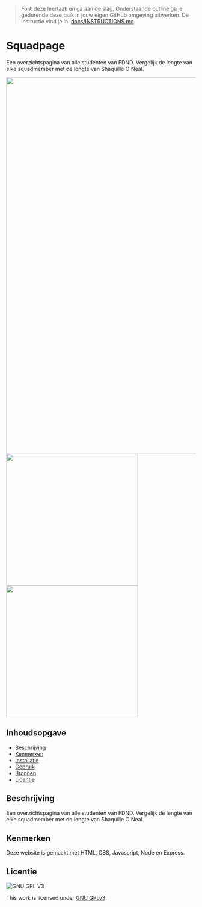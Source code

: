 > _Fork_ deze leertaak en ga aan de slag. Onderstaande outline ga je gedurende deze taak in jouw eigen GitHub omgeving uitwerken. De instructie vind je in: [docs/INSTRUCTIONS.md](docs/INSTRUCTIONS.md)

# Squadpage
<!-- Geef je project een titel en schrijf in één zin wat het is -->
Een overzichtspagina van alle studenten van FDND. Vergelijk de lengte van elke squadmember met de lengte van Shaquille O'Neal.

<img src="https://user-images.githubusercontent.com/106448490/220885323-8eee9b39-c51b-4028-b837-dea0baff4424.png" width="1000">
<img src="https://user-images.githubusercontent.com/106448490/220885338-6a604110-416b-4e41-bc78-5149497a3a20.png" width="350">
<img src="https://user-images.githubusercontent.com/106448490/220885354-03f627a0-9349-4686-89dd-ac3573537b97.png" width="350">


## Inhoudsopgave

  * [Beschrijving](#beschrijving)
  * [Kenmerken](#kenmerken)
  * [Installatie](#installatie)
  * [Gebruik](#gebruik)
  * [Bronnen](#bronnen)
  * [Licentie](#licentie)

## Beschrijving

Een overzichtspagina van alle studenten van FDND. Vergelijk de lengte van elke squadmember met de lengte van Shaquille O'Neal.




<!-- In de Beschrijving staat hoe je project er uit ziet, hoe het werkt en wat je er mee kan. -->
<!-- Voeg een mooie poster visual toe 📸 -->
<!-- Voeg een link toe naar Github Pages 🌐-->

## Kenmerken
<!-- Bij Kenmerken staat welke technieken zijn gebruikt en hoe. Wat is de HTML structuur? Wat zijn de belangrijkste dingen in CSS? Wat is er met Javascript gedaan en hoe? Misschien heb je een framwork of library gebruikt? -->

Deze website is gemaakt met HTML, CSS, Javascript, Node en Express.

## Licentie

![GNU GPL V3](https://www.gnu.org/graphics/gplv3-127x51.png)

This work is licensed under [GNU GPLv3](./LICENSE).

